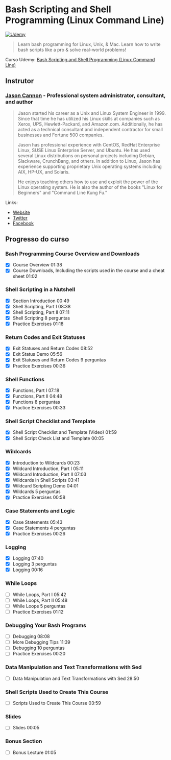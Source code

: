 # Bash Scripting and Shell Programming (Linux Command Line)

[![Udemy](https://www.udemy.com/staticx/udemy/images/v7/logo-udemy.png)](https://www.udemy.com/)

> Learn bash programming for Linux, Unix, & Mac. Learn how to write bash scripts like a pro & solve real-world problems!

Curso Udemy: [Bash Scripting and Shell Programming (Linux Command Line)](https://www.udemy.com/course/bash-scripting)

## Instrutor

### [Jason Cannon](https://www.udemy.com/user/jasoncannon2/) - Professional system administrator, consultant, and author

> Jason started his career as a Unix and Linux System Engineer in 1999. Since that time he has utilized his Linux skills at companies such as Xerox, UPS, Hewlett-Packard, and Amazon.com. Additionally, he has acted as a technical consultant and independent contractor for small businesses and Fortune 500 companies.
>
> Jason has professional experience with CentOS, RedHat Enterprise Linux, SUSE Linux Enterprise Server, and Ubuntu. He has used several Linux distributions on personal projects including Debian, Slackware, CrunchBang, and others. In addition to Linux, Jason has experience supporting proprietary Unix operating systems including AIX, HP-UX, and Solaris.
>
> He enjoys teaching others how to use and exploit the power of the Linux operating system. He is also the author of the books "Linux for Beginners" and "Command Line Kung Fu."

Links:

- [Website](https://www.linuxtrainingacademy.com/)
- [Twitter](https://twitter.com/LinuxTA)
- [Facebook](https://web.facebook.com/linuxtrainingacademy)

<!-- ## Certificado

[![Certificado Udemy](images/UC-)](http://ude.my/UC-) -->

## Progresso do curso

### Bash Programming Course Overview and Downloads

- [x] Course Overview 01:38
- [x] Course Downloads, Including the scripts used in the course and a cheat sheet 01:02

### Shell Scripting in a Nutshell

- [x] Section Introduction 00:49
- [x] Shell Scripting, Part I 08:38
- [x] Shell Scripting, Part II 07:11
- [x] Shell Scripting 8 perguntas
- [x] Practice Exercises 01:18

### Return Codes and Exit Statuses

- [x] Exit Statuses and Return Codes 08:52
- [x] Exit Status Demo 05:56
- [x] Exit Statuses and Return Codes 9 perguntas
- [x] Practice Exercises 00:36

### Shell Functions

- [x] Functions, Part I 07:18
- [x] Functions, Part II 04:48
- [x] Functions 8 perguntas
- [x] Practice Exercises 00:33

### Shell Script Checklist and Template

- [x] Shell Script Checklist and Template (Video) 01:59
- [x] Shell Script Check List and Template 00:05

### Wildcards

- [x] Introduction to Wildcards 00:23
- [x] Wildcard Introduction, Part I 05:11
- [x] Wildcard Introduction, Part II 07:03
- [x] Wildcards in Shell Scripts 03:41
- [x] Wildcard Scripting Demo 04:01
- [x] Wildcards 5 perguntas
- [x] Practice Exercises 00:58

### Case Statements and Logic

- [x] Case Statements 05:43
- [x] Case Statements 4 perguntas
- [x] Practice Exercises 00:26

### Logging

- [x] Logging 07:40
- [x] Logging 3 perguntas
- [x] Logging 00:16

### While Loops

- [ ] While Loops, Part I 05:42
- [ ] While Loops, Part II 05:48
- [ ] While Loops 5 perguntas
- [ ] Practice Exercises 01:12

### Debugging Your Bash Programs

- [ ] Debugging 08:08
- [ ] More Debugging Tips 11:39
- [ ] Debugging 10 perguntas
- [ ] Practice Exercises 00:20

### Data Manipulation and Text Transformations with Sed

- [ ] Data Manipulation and Text Transformations with Sed 28:50

### Shell Scripts Used to Create This Course

- [ ] Scripts Used to Create This Course 03:59

### Slides

- [ ] Slides 00:05

### Bonus Section

- [ ] Bonus Lecture 01:05
